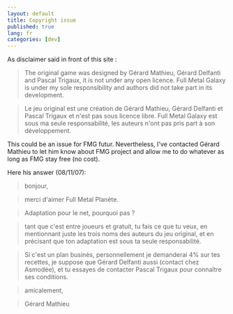 ```yaml
---
layout: default
title: Copyright issue
published: true
lang: fr
categories: [dev]
---
```


As disclaimer said in front of this site :
> The original game was designed by Gérard Mathieu, Gérard Delfanti and Pascal Trigaux, it is not under any open licence. Full Metal Galaxy is under my sole responsibility and authors did not take part in its development.

> Le jeu original est une création de Gérard Mathieu, Gérard Delfanti et Pascal Trigaux et n'est pas sous licence libre. Full Metal Galaxy est sous ma seule responsabilité, les auteurs n'ont pas pris part à son développement.


This could be an issue for FMG futur. Nevertheless, I've contacted Gérard Mathieu to let him know about FMG project and allow me to do whatever as long as FMG stay free (no cost).

Here his answer (08/11/07):
> bonjour,

> merci d'aimer Full Metal Planète.

> Adaptation pour le net, pourquoi pas ?

> tant que c'est entre joueurs et gratuit, tu fais ce que tu veux, en mentionnant juste les trois noms des auteurs du jeu original, et en précisant que ton adaptation est sous ta seule responsabilité.

> Si c'est un plan businès, personnellement je demanderai 4% sur tes recettes, je suppose que Gérard Delfanti aussi (contact chez Asmodée),
> et tu essayes de contacter Pascal Trigaux pour connaître ses conditions.

> amicalement,

> Gérard Mathieu